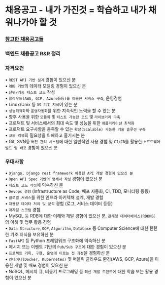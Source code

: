 # 채용공고 - 내가 가진것 = 학습하고 내가 채워나가야 할 것

### [참고한 채용공고들](./research.md)

### 백엔드 채용공고 R&R 정리
  
### 자격요건
• `REST API 기반 설계` 경험이 있으신 분</br>
• `RDB 기반`의 데이터 모델링 경험이 있으신 분</br>
• `단위/기능 테스트 코드` 작성</br>
• `클라우드(AWS, GCP, Azure등등)를 이용한 서비스 구축`, 운영경험</br>
• Linux/Unix 등 `OS 기초 지식`이 있는 분</br>
• `성능최적화`와 `운영자동화`를 위한 지속적인 노력을 할 수 있는 분</br>
• 향후 사용을 위한 `모듈화` 및 `테스트 가능한 코드` 및 `라이브러리 구축`</br>
• 프로덕트 및 서비스에서의 최대 속도 및 성능을 위한 `애플리케이션 최적화`</br>
• 프로덕트 요구사항을 충족할 수 있는 `확장(Scalable) 가능한 기술 솔루션 구축`</br>
• `코드 리뷰`의 필요성을 이해하고 즐기시는 분</br>
• Git, SVN등 `버전 관리 시스템`에 대한 일반적인 사용 경험 및 `CI/CD`를 활용한 `소프트웨어 빌드 및 배포` 경험이 있으신 분</br>

### 우대사항
• `Django, Django rest framework 이용한 API 개발 경험이 있으신 분`</br>
• `Open API Spec 기반의 명세서 작성` 경험이 있으신 분</br>
• `테스트 코드 작성`에 익숙하신 분</br>
• `Devops 경험` (Infrastructure as Code, 배포 자동화, CI, TDD, 모니터링 등등)</br>
• `글로벌 서비스`를 위한 인프라 아키텍처 설계, 개발 경험</br>
• `대용량 데이터 처리 및 분석` 경험 (로그, 서비스 데이터 등등)</br>
• `애자일 스크럼` 경험</br>
• MySQL 등 RDB에 대한 이해와 개발 경험이 있으신 분, `관계형 데이터베이스(RDBMS)` 의 이해 및 업무 활용 경험</br>
• `Data Structure`, `OOP`, `Algorithm`, `Database` 등 Computer Science에 대한 탄탄한 기초 지식을 보유하신 분</br>
• `FastAPI` 등 Python 프레임워크 구조화에 익숙하신 분</br>
• 메시지 또는 이벤트 기반의 `Pub/Sub 구조`에 대한 경험이 있으신 분</br>
• `프로젝트 기획, 구현, 운영에 이르는 전 과정`을 경험하신 분</br>
• `컨테이너(Docker, Kubernetes)` 및 퍼블릭 클라우드 환경(AWS, GCP, Azure)을 이용한 개발 및 배포 경험이 있으신 분</br> 
• NoSQL, 메시지 큐, 비동기 프로그래밍 등 `최신 개발 트렌드`에 대한 학습 또는 활용 경험이 있으신 분</br>
